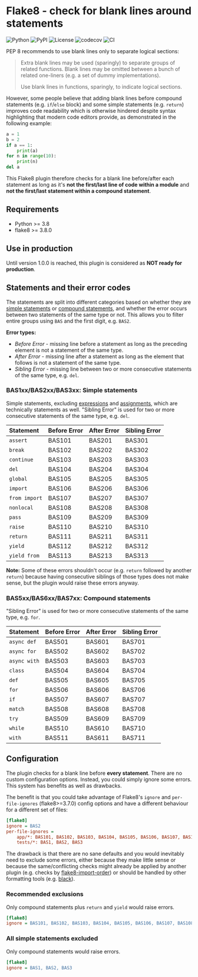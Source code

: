 # Flake8 - check for blank lines around statements

![Python](https://img.shields.io/badge/Python-3.8+-blue?logo=python&logoColor=white)
![PyPI](https://img.shields.io/pypi/v/flake8-bas.svg?label=PyPI&logo=PyPI&logoColor=white)
![License](https://img.shields.io/badge/License-MIT-blue?logo=opensourceinitiative&logoColor=white)
![codecov](https://codecov.io/gh/ts-mk/flake8-bas/branch/master/graph/badge.svg?token=PI2I083V09)
![CI](https://github.com/ts-mk/flake8-bas/actions/workflows/tests.yml/badge.svg)

PEP 8 recommends to use blank lines only to separate logical sections:

> Extra blank lines may be used (sparingly) to separate groups of related functions. Blank lines may be omitted between
> a bunch of related one-liners (e.g. a set of dummy implementations).
> 
> Use blank lines in functions, sparingly, to indicate logical sections.

However, some people believe that adding blank lines before compound statements (e.g. `if`/`else` block) and some simple
statements (e.g. `return`) improves code readability which is otherwise hindered despite syntax highlighting that modern
code editors provide, as demonstrated in the following example:

```python
a = 1
b = 2
if a == 1:
    print(a)
for n in range(10):
    print(n)
del a
```

This Flake8 plugin therefore checks for a blank line before/after each statement as long as it's **not the first/last
line of code within a module** and **not the first/last statement within a compound statement**.


## Requirements

* Python >= 3.8
* flake8 >= 3.8.0


## Use in production

Until version 1.0.0 is reached, this plugin is considered as **NOT ready for production**.


## Statements and their error codes

The statements are split into different categories based on whether they are
[simple statements](https://docs.python.org/3.11/reference/simple_stmts.html) or 
[compound statements](https://docs.python.org/3.11/reference/compound_stmts.html), and whether the error occurs between
two statements of the same type or not. This allows you to filter entire groups using `BAS` and the first digit, 
e.g. `BAS2`.

**Error types:**

* *Before Error* - missing line before a statement as long as the preceding element is not a statement of the same type.
* *After Error* - missing line after a statement as long as the element that follows is not a statement of the same
type.
* *Sibling Error* - missing line between two or more consecutive statements of the same type, e.g. `del`.

### BAS1xx/BAS2xx/BAS3xx: Simple statements

Simple statements, excluding
[expressions](https://docs.python.org/3.11/reference/simple_stmts.html#expression-statements) and
[assignments](https://docs.python.org/3.11/reference/simple_stmts.html#assignment-statements), which are technically
statements as well. "Sibling Error" is used for two or more consecutive statements of the same type, e.g. `del`.

| Statement         | Before Error | After Error | Sibling Error |
|:------------------|:-------------|:------------|:--------------|
| `assert`          | BAS101       | BAS201      | BAS301        |
| `break`           | BAS102       | BAS202      | BAS302        |
| `continue`        | BAS103       | BAS203      | BAS303        |
| `del`             | BAS104       | BAS204      | BAS304        |
| `global`          | BAS105       | BAS205      | BAS305        |
| `import`          | BAS106       | BAS206      | BAS306        |
| `from import`     | BAS107       | BAS207      | BAS307        |
| `nonlocal`        | BAS108       | BAS208      | BAS308        |
| `pass`            | BAS109       | BAS209      | BAS309        |
| `raise`           | BAS110       | BAS210      | BAS310        |
| `return`          | BAS111       | BAS211      | BAS311        |
| `yield`           | BAS112       | BAS212      | BAS312        |
| `yield from`      | BAS113       | BAS213      | BAS313        |

**Note:** Some of these errors shouldn't occur (e.g. `return` followed by another `return`) because having consecutive
siblings of those types does not make sense, but the plugin would raise these errors anyway.

### BAS5xx/BAS6xx/BAS7xx: Compound statements

"Sibling Error" is used for two or more consecutive statements of the same type, e.g. `for`.

| Statement    | Before Error | After Error | Sibling Error |
|:-------------|:-------------|:------------|:--------------|
| `async def`  | BAS501       | BAS601      | BAS701        |
| `async for`  | BAS502       | BAS602      | BAS702        |
| `async with` | BAS503       | BAS603      | BAS703        |
| `class`      | BAS504       | BAS604      | BAS704        |
| `def`        | BAS505       | BAS605      | BAS705        |
| `for`        | BAS506       | BAS606      | BAS706        |
| `if`         | BAS507       | BAS607      | BAS707        |
| `match`      | BAS508       | BAS608      | BAS708        |
| `try`        | BAS509       | BAS609      | BAS709        |
| `while`      | BAS510       | BAS610      | BAS710        |
| `with`       | BAS511       | BAS611      | BAS711        |


## Configuration

The plugin checks for a blank line before **every statement**. There are no custom configuration options. Instead, you
could simply ignore some errors. This system has benefits as well as drawbacks.

The benefit is that you could take advantage of Flake8's `ignore` and `per-file-ignores` (flake8>=3.7.0) config options
and have a different behaviour for a different set of files:

```ini
[flake8]
ignore = BAS2
per-file-ignores =
    app/*: BAS101, BAS102, BAS103, BAS104, BAS105, BAS106, BAS107, BAS108, BAS109, BAS110, BAS201, BAS202, BAS203, BAS204, BAS205, BAS206, BAS207, BAS208, BAS209, BA2110, BAS3
    tests/*: BAS1, BAS2, BAS3
```

The drawback is that there are no sane defaults and you would inevitably need to exclude some errors, either because
they make little sense or because the same/conflicting checks might already be applied by another plugin (e.g. checks by
[flake8-import-order](https://github.com/PyCQA/flake8-import-order)) or should be handled by other formatting tools
(e.g. [black](https://github.com/psf/black)).

### Recommended exclusions

Only compound statements plus `return` and `yield` would raise errors.

```ini
[flake8]
ignore = BAS101, BAS102, BAS103, BAS104, BAS105, BAS106, BAS107, BAS108, BAS109, BAS110, BAS201, BAS202, BAS203, BAS204, BAS205, BAS206, BAS207, BAS208, BAS209, BA2110, BAS3
```

### All simple statements excluded

Only compound statements would raise errors.

```ini
[flake8]
ignore = BAS1, BAS2, BAS3
```
